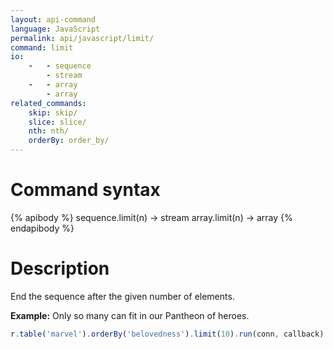 ```yaml
---
layout: api-command
language: JavaScript
permalink: api/javascript/limit/
command: limit
io:
    -   - sequence
        - stream
    -   - array
        - array
related_commands:
    skip: skip/
    slice: slice/
    nth: nth/
    orderBy: order_by/
---
```


# Command syntax #

{% apibody %}
sequence.limit(n) &rarr; stream
array.limit(n) &rarr; array
{% endapibody %}

# Description #


End the sequence after the given number of elements.

__Example:__ Only so many can fit in our Pantheon of heroes.

```js
r.table('marvel').orderBy('belovedness').limit(10).run(conn, callback)
```


